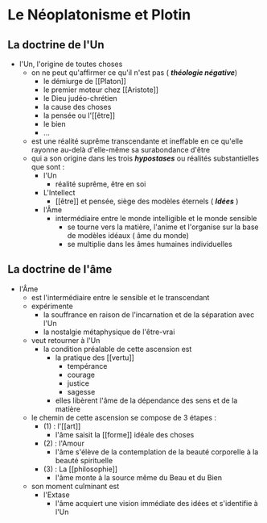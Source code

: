 # Le Néoplatonisme et Plotin

## La doctrine de l'Un
- l'Un, l'origine de toutes choses
  - on ne peut qu'affirmer ce qu'il n'est pas ( ***théologie négative***)
    - le démiurge de [[Platon]]
    - le premier moteur chez [[Aristote]]
    - le Dieu judéo-chrétien
    - la cause des choses
    - la pensée ou l'[[être]]
    - le bien
    - ...
  - est une réalité suprême transcendante et ineffable en ce qu'elle rayonne au-delà d'elle-même sa surabondance d'être
  - qui a son origine dans les trois ***hypostases*** ou réalités substantielles que sont :
    - l'Un
      - réalité suprême, être en soi
    - L'Intellect
      - [[être]] et pensée, siège des modèles éternels ( ***Idées*** )
    - l'Âme
      - intermédiaire entre le monde intelligible et le monde sensible
        - se tourne vers la matière, l'anime et l'organise sur la base de modèles idéaux ( âme du monde)
        - se multiplie dans les âmes humaines individuelles

## La doctrine de l'âme
- l'Âme
  - est l'intermédiaire entre le sensible et le transcendant
  - expérimente
    - la souffrance en raison de l'incarnation et de la séparation avec l'Un
    - la nostalgie métaphysique de l'être-vrai
  - veut retourner à l'Un
    - la condition préalable de cette ascension est
      - la pratique des [[vertu]]
        - tempérance
        - courage
        - justice
        - sagesse
      - elles libèrent l'âme de la dépendance des sens et de la matière
  - le chemin de cette ascension se compose de 3 étapes :
    - (1) : l'[[art]]
      - l'âme saisit la [[forme]] idéale des choses
    - (2) : l'Amour
      - l'âme s'élève de la contemplation de la beauté corporelle à la beauté spirituelle
    - (3) : La [[philosophie]]
      - l'âme monte à la source même du Beau et du Bien
  - son moment culminant est
    - l'Extase
      - l'âme acquiert une vision immédiate des idées et s'identifie à l'Un